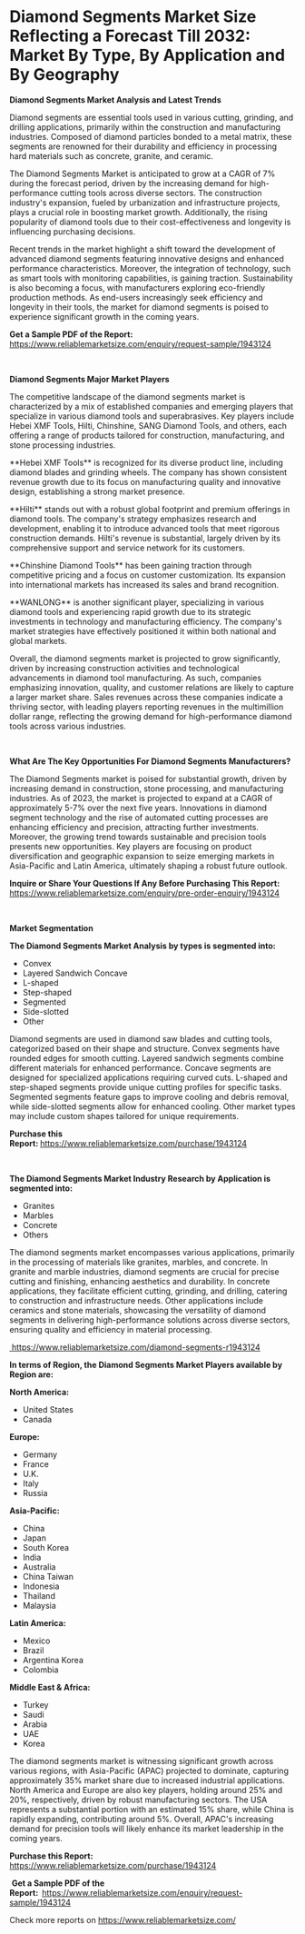 <p><h1>Diamond Segments Market Size Reflecting a Forecast Till 2032: Market By Type, By Application and By Geography</h1></p><p><strong>Diamond Segments Market Analysis and Latest Trends</strong></p>
<p><p>Diamond segments are essential tools used in various cutting, grinding, and drilling applications, primarily within the construction and manufacturing industries. Composed of diamond particles bonded to a metal matrix, these segments are renowned for their durability and efficiency in processing hard materials such as concrete, granite, and ceramic.</p><p>The Diamond Segments Market is anticipated to grow at a CAGR of 7% during the forecast period, driven by the increasing demand for high-performance cutting tools across diverse sectors. The construction industry's expansion, fueled by urbanization and infrastructure projects, plays a crucial role in boosting market growth. Additionally, the rising popularity of diamond tools due to their cost-effectiveness and longevity is influencing purchasing decisions.</p><p>Recent trends in the market highlight a shift toward the development of advanced diamond segments featuring innovative designs and enhanced performance characteristics. Moreover, the integration of technology, such as smart tools with monitoring capabilities, is gaining traction. Sustainability is also becoming a focus, with manufacturers exploring eco-friendly production methods. As end-users increasingly seek efficiency and longevity in their tools, the market for diamond segments is poised to experience significant growth in the coming years.</p></p>
<p><strong>Get a Sample PDF of the Report:&nbsp;</strong> <a href="https://www.reliablemarketsize.com/enquiry/request-sample/1943124?utm_campaign=2278&utm_medium=2&utm_source=Github&utm_content=ia&utm_term=21022025&utm_id=diamond-segments">https://www.reliablemarketsize.com/enquiry/request-sample/1943124</a></p>
<p>&nbsp;</p>
<p><strong>Diamond Segments Major Market Players</strong></p>
<p><p>The competitive landscape of the diamond segments market is characterized by a mix of established companies and emerging players that specialize in various diamond tools and superabrasives. Key players include Hebei XMF Tools, Hilti, Chinshine, SANG Diamond Tools, and others, each offering a range of products tailored for construction, manufacturing, and stone processing industries.</p><p>**Hebei XMF Tools** is recognized for its diverse product line, including diamond blades and grinding wheels. The company has shown consistent revenue growth due to its focus on manufacturing quality and innovative design, establishing a strong market presence.</p><p>**Hilti** stands out with a robust global footprint and premium offerings in diamond tools. The company's strategy emphasizes research and development, enabling it to introduce advanced tools that meet rigorous construction demands. Hilti's revenue is substantial, largely driven by its comprehensive support and service network for its customers.</p><p>**Chinshine Diamond Tools** has been gaining traction through competitive pricing and a focus on customer customization. Its expansion into international markets has increased its sales and brand recognition.</p><p>**WANLONG** is another significant player, specializing in various diamond tools and experiencing rapid growth due to its strategic investments in technology and manufacturing efficiency. The company's market strategies have effectively positioned it within both national and global markets.</p><p>Overall, the diamond segments market is projected to grow significantly, driven by increasing construction activities and technological advancements in diamond tool manufacturing. As such, companies emphasizing innovation, quality, and customer relations are likely to capture a larger market share. Sales revenues across these companies indicate a thriving sector, with leading players reporting revenues in the multimillion dollar range, reflecting the growing demand for high-performance diamond tools across various industries.</p></p>
<p>&nbsp;</p>
<p><strong>What Are The Key Opportunities For Diamond Segments Manufacturers?</strong></p>
<p><p>The Diamond Segments market is poised for substantial growth, driven by increasing demand in construction, stone processing, and manufacturing industries. As of 2023, the market is projected to expand at a CAGR of approximately 5-7% over the next five years. Innovations in diamond segment technology and the rise of automated cutting processes are enhancing efficiency and precision, attracting further investments. Moreover, the growing trend towards sustainable and precision tools presents new opportunities. Key players are focusing on product diversification and geographic expansion to seize emerging markets in Asia-Pacific and Latin America, ultimately shaping a robust future outlook.</p></p>
<p><strong>Inquire or Share Your Questions If Any Before Purchasing This Report:</strong> <a href="https://www.reliablemarketsize.com/enquiry/pre-order-enquiry/1943124?utm_campaign=2278&utm_medium=2&utm_source=Github&utm_content=ia&utm_term=21022025&utm_id=diamond-segments">https://www.reliablemarketsize.com/enquiry/pre-order-enquiry/1943124</a></p>
<p>&nbsp;</p>
<p><strong>Market Segmentation</strong></p>
<p><strong>The Diamond Segments Market Analysis by types is segmented into:</strong></p>
<p><ul><li>Convex</li><li>Layered Sandwich Concave</li><li>L-shaped</li><li>Step-shaped</li><li>Segmented</li><li>Side-slotted</li><li>Other</li></ul></p>
<p><p>Diamond segments are used in diamond saw blades and cutting tools, categorized based on their shape and structure. Convex segments have rounded edges for smooth cutting. Layered sandwich segments combine different materials for enhanced performance. Concave segments are designed for specialized applications requiring curved cuts. L-shaped and step-shaped segments provide unique cutting profiles for specific tasks. Segmented segments feature gaps to improve cooling and debris removal, while side-slotted segments allow for enhanced cooling. Other market types may include custom shapes tailored for unique requirements.</p></p>
<p><strong>Purchase this Report:&nbsp;</strong><a href="https://www.reliablemarketsize.com/purchase/1943124?utm_campaign=2278&utm_medium=2&utm_source=Github&utm_content=ia&utm_term=21022025&utm_id=diamond-segments">https://www.reliablemarketsize.com/purchase/1943124</a></p>
<p>&nbsp;</p>
<p><strong>The Diamond Segments Market Industry Research by Application is segmented into:</strong></p>
<p><ul><li>Granites</li><li>Marbles</li><li>Concrete</li><li>Others</li></ul></p>
<p><p>The diamond segments market encompasses various applications, primarily in the processing of materials like granites, marbles, and concrete. In granite and marble industries, diamond segments are crucial for precise cutting and finishing, enhancing aesthetics and durability. In concrete applications, they facilitate efficient cutting, grinding, and drilling, catering to construction and infrastructure needs. Other applications include ceramics and stone materials, showcasing the versatility of diamond segments in delivering high-performance solutions across diverse sectors, ensuring quality and efficiency in material processing.</p></p>
<p><a href="https://www.reliablemarketsize.com/diamond-segments-r1943124?utm_campaign=2278&utm_medium=2&utm_source=Github&utm_content=ia&utm_term=21022025&utm_id=diamond-segments">&nbsp;https://www.reliablemarketsize.com/diamond-segments-r1943124</a></p>
<p><strong>In terms of Region, the Diamond Segments Market Players available by Region are:</strong></p>
<p>
    <p> <strong> North America: </strong>
        <ul>
            <li>United States</li>
            <li>Canada</li>
        </ul>
        </p> 
    <p> <strong> Europe: </strong>
        <ul>
            <li>Germany</li>
            <li>France</li>
            <li>U.K.</li>
            <li>Italy</li>
            <li>Russia</li>
        </ul>
        </p> 
    <p> <strong> Asia-Pacific: </strong>
        <ul>
            <li>China</li>
            <li>Japan</li>
            <li>South Korea</li>
            <li>India</li>
            <li>Australia</li>
            <li>China Taiwan</li>
            <li>Indonesia</li>
            <li>Thailand</li>
            <li>Malaysia</li>
        </ul>
        </p> 
    <p> <strong> Latin America: </strong>
        <ul>
            <li>Mexico</li>
            <li>Brazil</li>
            <li>Argentina Korea</li>
            <li>Colombia</li>
        </ul>
        </p> 
    <p> <strong> Middle East & Africa: </strong>
        <ul>
            <li>Turkey</li>
            <li>Saudi</li>
            <li>Arabia</li>
            <li>UAE</li>
            <li>Korea</li>
        </ul>
    </p>
    </p>
<p><p>The diamond segments market is witnessing significant growth across various regions, with Asia-Pacific (APAC) projected to dominate, capturing approximately 35% market share due to increased industrial applications. North America and Europe are also key players, holding around 25% and 20%, respectively, driven by robust manufacturing sectors. The USA represents a substantial portion with an estimated 15% share, while China is rapidly expanding, contributing around 5%. Overall, APAC's increasing demand for precision tools will likely enhance its market leadership in the coming years.</p></p>
<p><strong>Purchase this Report: </strong><a href="https://www.reliablemarketsize.com/purchase/1943124?utm_campaign=2278&utm_medium=2&utm_source=Github&utm_content=ia&utm_term=21022025&utm_id=diamond-segments">https://www.reliablemarketsize.com/purchase/1943124</a></p>
<p>&nbsp;<strong>Get a Sample PDF of the Report:&nbsp;&nbsp;</strong><a href="https://www.reliablemarketsize.com/enquiry/request-sample/1943124?utm_campaign=2278&utm_medium=2&utm_source=Github&utm_content=ia&utm_term=21022025&utm_id=diamond-segments">https://www.reliablemarketsize.com/enquiry/request-sample/1943124</a></p>
<p><strong></strong></p>
<p>Check more reports on <a href="https://www.reliablemarketsize.com/?utm_campaign=2278&utm_medium=2&utm_source=Github&utm_content=ia&utm_term=21022025&utm_id=diamond-segments">https://www.reliablemarketsize.com/</a></p>
